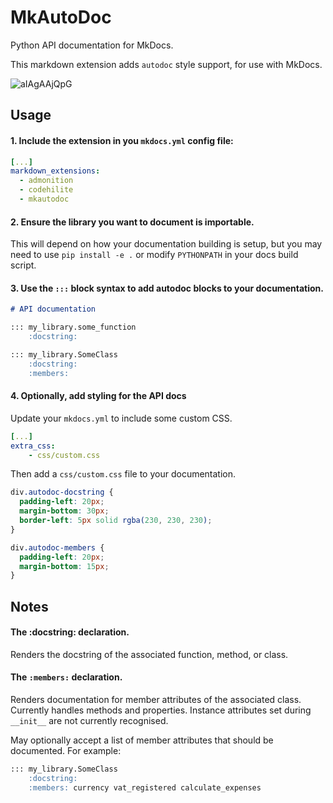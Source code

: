 # MkAutoDoc

Python API documentation for MkDocs.

This markdown extension adds `autodoc` style support, for use with MkDocs.

![aIAgAAjQpG](https://user-images.githubusercontent.com/647359/66651320-a276ff80-ec2a-11e9-9cec-9eba425d5304.gif)

## Usage

#### 1. Include the extension in you `mkdocs.yml` config file:

```yaml
[...]
markdown_extensions:
  - admonition
  - codehilite
  - mkautodoc
```

#### 2. Ensure the library you want to document is importable.

This will depend on how your documentation building is setup, but
you may need to use `pip install -e .` or modify `PYTHONPATH` in your docs build script.

#### 3. Use the `:::` block syntax to add autodoc blocks to your documentation.

```markdown
# API documentation

::: my_library.some_function
    :docstring:

::: my_library.SomeClass
    :docstring:
    :members:
```

#### 4. Optionally, add styling for the API docs

Update your `mkdocs.yml` to include some custom CSS.

```yaml
[...]
extra_css:
    - css/custom.css
```

Then add a `css/custom.css` file to your documentation.

```css
div.autodoc-docstring {
  padding-left: 20px;
  margin-bottom: 30px;
  border-left: 5px solid rgba(230, 230, 230);
}

div.autodoc-members {
  padding-left: 20px;
  margin-bottom: 15px;
}
```

## Notes

#### The :docstring: declaration.

Renders the docstring of the associated function, method, or class.

#### The `:members:` declaration.

Renders documentation for member attributes of the associated class.
Currently handles methods and properties.
Instance attributes set during `__init__` are not currently recognised.

May optionally accept a list of member attributes that should be documented. For example:

```markdown
::: my_library.SomeClass
    :docstring:
    :members: currency vat_registered calculate_expenses
```
